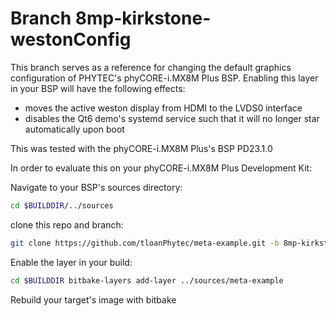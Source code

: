# Branch 8mp-kirkstone-westonConfig

This branch serves as a reference for changing the default graphics configuration of PHYTEC's phyCORE-i.MX8M Plus BSP. Enabling this layer in your BSP will have the following effects:

- moves the active weston display from HDMI to the LVDS0 interface
- disables the Qt6 demo's systemd service such that it will no longer star automatically upon boot

This was tested with the phyCORE-i.MX8M Plus's BSP PD23.1.0

In order to evaluate this on your phyCORE-i.MX8M Plus Development Kit:

Navigate to your BSP's sources directory: 

```sh
cd $BUILDDIR/../sources
```

clone this repo and branch: 

```sh
git clone https://github.com/tloanPhytec/meta-example.git -b 8mp-kirkstone-westonConfig
```

Enable the layer in your build: 

```sh
cd $BUILDDIR bitbake-layers add-layer ../sources/meta-example
```

Rebuild your target's image with bitbake

